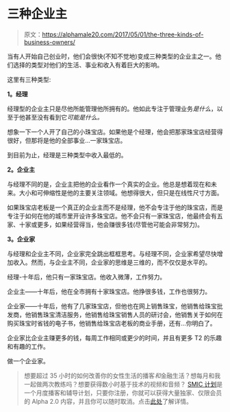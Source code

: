 # 三种企业主

> 原文：<https://alphamale20.com/2017/05/01/the-three-kinds-of-business-owners/>

当有人开始自己创业时，他们会很快(不知不觉地)变成三种类型的企业主之一。他们选择的类型对他们的生活、事业和收入有着巨大的影响。

这里有三种类型:

**1。经理**

经理型的企业主只是尽他所能管理他所拥有的。他如此专注于管理业务*是什么*，以至于他甚至没有看到它*可能是什么。*

想象一下一个人开了自己的小珠宝店。如果他是个经理，他会把那家珠宝店经营得很好，但那将是他的全部事业...一家珠宝店。

到目前为止，经理是三种类型中收入最低的。

**2。企业主**

与经理不同的是，企业主把他的企业看作一个真实的企业。他总是想着现在和未来。大小和可伸缩性是他的主要关注领域。他想得很大，但只是在线性尺寸方面。

如果珠宝店老板是一个真正的企业主而不是经理，他不会专注于他的珠宝店，而是专注于如何在他的城市里开设许多珠宝店。他不会只有一家珠宝店，他最终会有五家、十家或更多，如果经营得当，他会赚很多钱(尽管他可能会非常努力)。

**3。企业家**

与经理和企业主不同，企业家完全跳出框框思考。与经理不同，企业家希望尽快增加收入。然而，与企业主不同，企业家的思维是三维的，而不仅仅是水平的。

经理-十年后，他只有一家珠宝店。他收入微薄，工作努力。

企业主——十年后，他在全市拥有十家珠宝店。他挣很多钱，工作也很努力。

企业家——十年后，他有了几家珠宝店，但他也在网上销售珠宝，他销售给珠宝批发商，他销售珠宝清洁服务，他销售给珠宝销售人员的研讨会，他销售关于如何在购买珠宝时省钱的电子书，他销售给珠宝店老板的商业手册，还有...你明白了。

企业家比企业主赚更多的钱，每周工作相同或更少的时间，并且有更多 T2 的乐趣和有趣的工作。

做一个企业家。

> 想要超过 35 小时的如何改善你的女性生活的播客*和*金融生活？想每月和我一起做两次教练吗？想要获得数小时基于技术的视频和音频？ [SMIC 计划](https://alphamale20.kartra.com/page/vIL17)是一个月度播客和辅导计划，只要你注册，你就可以获得大量独家、仅限会员的 Alpha 2.0 内容，并且你可以随时取消。点击[此处](https://alphamale20.kartra.com/page/vIL17)了解详情。
> 
> 